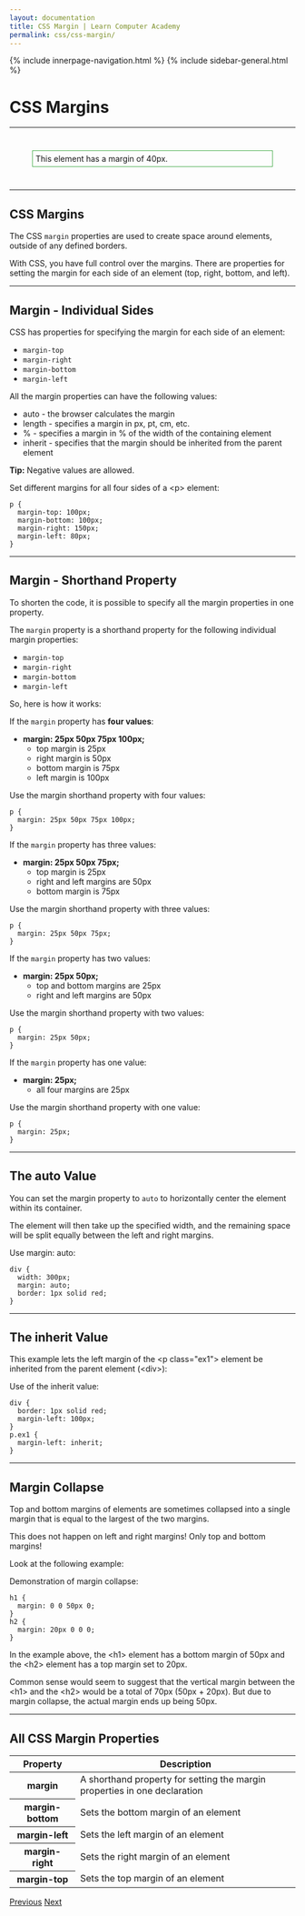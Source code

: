 ```yaml
---
layout: documentation
title: CSS Margin | Learn Computer Academy
permalink: css/css-margin/
---
```

<div class="loader">
{% include innerpage-navigation.html %}
{% include sidebar-general.html %}
            <div class="page-content">
                <div class="content-wrapper">
                    <div class="row">
                        <div class="col-md-9 content">
                            <!-- Your content goes started here -->
                            <div class="doc-content">
                                <h1>CSS Margins</h1>
                                <hr>
                                <p style="border:1px solid #4CAF50; margin:40px; padding:5px;">This element has a margin of 40px.</p>
                                <hr>
                                <h2>CSS Margins</h2>
                                <p>The CSS <code>margin</code> properties are used to create space around elements, outside of any defined borders.</p>
                                <p>With CSS, you have full control over the margins. There are properties for setting the margin for each side of an element (top, right, bottom, and left).</p>
                                <hr>
                                <h2>Margin - Individual Sides</h2>
                                <p>CSS has properties for specifying the margin for each side of an element:</p>
                                <ul>
                                    <li><code>margin-top</code></li>
                                    <li><code>margin-right</code></li>
                                    <li><code>margin-bottom</code></li>
                                    <li><code>margin-left</code></li>
                                </ul>
                                <p>All the margin properties can have the following values:</p>
                                <ul>
                                    <li>auto - the browser calculates the margin</li>
                                    <li>length - specifies a margin in px, pt, cm, etc.</li>
                                    <li>% - specifies a margin in % of the width of the containing element</li>
                                    <li>inherit - specifies that the margin should be inherited from the parent element</li>
                                </ul>
                                <p class="note"><b>Tip:</b> Negative values are allowed.</p>
                                <p>Set different margins for all four sides of a &lt;p> element:</p>
                                <pre class="snippet"><code class="css">p {
  margin-top: 100px;
  margin-bottom: 100px;
  margin-right: 150px;
  margin-left: 80px;
}</code></pre>
                                <hr>
                                <h2>Margin - Shorthand Property</h2>
                                <p>To shorten the code, it is possible to specify all the margin properties in one property.</p>
                                <p>The <code>margin</code> property is a shorthand property for the following individual margin properties:</p>
                                <ul>
                                    <li><code>margin-top</code></li>
                                    <li><code>margin-right</code></li>
                                    <li><code>margin-bottom</code></li>
                                    <li><code>margin-left</code></li>
                                </ul>
                                <p>So, here is how it works:</p>
                                <p>If the <code>margin</code> property has <b>four values</b>:</p>
                                <ul>
                                    <li><b>margin: 25px 50px 75px 100px;</b>
                                        <ul>
                                            <li>top margin is 25px</li>
                                            <li>right margin is 50px</li>
                                            <li>bottom margin is 75px</li>
                                            <li>left margin is 100px</li>
                                        </ul>
                                    </li>
                                </ul>
                                <p>Use the margin shorthand property with four values:</p>
                                <pre class="snippet"><code class="css">p {
  margin: 25px 50px 75px 100px;
}</code></pre>
                                <p>If the <code>margin</code> property has three values:</p>
                                <ul>
                                    <li><b>margin: 25px 50px 75px;</b>
                                        <ul>
                                            <li>top margin is 25px</li>
                                            <li>right and left margins are 50px</li>
                                            <li>bottom margin is 75px</li>
                                        </ul>
                                    </li>
                                </ul>
                                <p>Use the margin shorthand property with three values:</p>
                                <pre class="snippet"><code class="css">p {
  margin: 25px 50px 75px;
}</code></pre>
                                <p>If the <code>margin</code> property has two values:</p>
                                <ul>
                                    <li><b>margin: 25px 50px;</b>
                                        <ul>
                                            <li>top and bottom margins are 25px</li>
                                            <li>right and left margins are 50px</li>
                                        </ul>
                                    </li>
                                </ul>
                                <p>Use the margin shorthand property with two values:</p>
                                <pre class="snippet"><code class="css">p {
  margin: 25px 50px;
}</code></pre>
                                <p>If the <code>margin</code> property has one value:</p>
                                <ul>
                                    <li><b>margin: 25px;</b>
                                        <ul>
                                            <li>all four margins are 25px</li>
                                        </ul>
                                    </li>
                                </ul>
                                <p>Use the margin shorthand property with one value:</p>
                                <pre class="snippet"><code class="css">p {
  margin: 25px;
}</code></pre>
                                <hr>
                                <h2>The auto Value</h2>
                                <p>You can set the margin property to <code>auto</code> to horizontally center the element within its container.</p>
                                <p>The element will then take up the specified width, and the remaining space will be split equally between the left and right margins.</p>
                                <p>Use margin: auto:</p>
                                <pre class="snippet"><code class="css">div {
  width: 300px;
  margin: auto;
  border: 1px solid red;
}</code></pre>
                                <hr>
                                <h2>The inherit Value</h2>
                                <p>This example lets the left margin of the &lt;p class="ex1"> element be inherited from the parent element (&lt;div>):</p>
                                <p>Use of the inherit value:</p>
                                <pre class="snippet"><code class="css">div {
  border: 1px solid red;
  margin-left: 100px;
}
p.ex1 {
  margin-left: inherit;
}</code></pre>
                                <hr>
                                <h2>Margin Collapse</h2>
                                <p>Top and bottom margins of elements are sometimes collapsed into a single margin that is equal to the largest of the two margins.</p>
                                <p>This does not happen on left and right margins! Only top and bottom margins!</p>
                                <p>Look at the following example:</p>
                                <p>Demonstration of margin collapse:</p>
                                <pre class="snippet"><code class="css">h1 {
  margin: 0 0 50px 0;
}
h2 {
  margin: 20px 0 0 0;
}</code></pre>
                                <p>In the example above, the &lt;h1> element has a bottom margin of 50px and the &lt;h2> element has a top margin set to 20px.</p>
                                <p>Common sense would seem to suggest that the vertical margin between the &lt;h1> and the &lt;h2> would be a total of 70px (50px + 20px). But due to margin collapse, the actual margin ends up being 50px.</p>
                                <hr>
                                <h2>All CSS Margin Properties</h2>
                                <table class="table table-striped table-bordered">
                                    <thead class="thead-shades">
                                        <tr>
                                            <th scope="col">Property</th>
                                            <th scope="col">Description</th>
                                        </tr>
                                    </thead>
                                    <tbody>
                                        <tr>
                                            <th scope="row">margin</th>
                                            <td>A shorthand property for setting the margin properties in one declaration</td>
                                        </tr>
                                        <tr>
                                            <th scope="row">margin-bottom</th>
                                            <td>Sets the bottom margin of an element</td>
                                        </tr>
                                        <tr>
                                            <th scope="row">margin-left</th>
                                            <td>Sets the left margin of an element</td>
                                        </tr>
                                        <tr>
                                            <th scope="row">margin-right</th>
                                            <td>Sets the right margin of an element</td>
                                        </tr>
                                        <tr>
                                            <th scope="row">margin-top</th>
                                            <td>Sets the top margin of an element</td>
                                        </tr> 
                                    </tbody>
                                </table>
                            </div>
                            <!-- /.Your content ends here -->
                            <div class="footer-btn d-flex justify-content-between">
                                <a href="/css/css-border" class="btn"><i class="fas fa-arrow-circle-left"></i>Previous</a>
                                <a href="/css/css-padding" class="btn">Next<i class="fas fa-arrow-circle-right"></i></a>
                            </div>
                            <!-- /.End of footer button -->
                        </div>
                        <!-- Right Sidebar Start-->
                        <?php include '../includes/right-sidebar-innerpage.php'; ?>
                        <!-- Right-Sidebar End -->
                    </div>
                </div>


